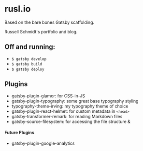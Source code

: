 # rusl.io
Based on the bare bones Gatsby scaffolding.

Russell Schmidt's portfolio and blog.

## Off and running:
* `$ gatsby develop`
* `$ gatsby build`
* `$ gatsby deploy`

## Plugins
* gatsby-plugin-glamor: for CSS-in-JS
* gatsby-plugin-typography: some great base typography styling
* typography-theme-irving: my typography theme of choice
* gatsby-plugin-react-helmet: for custom metadata in `<head>`
* gatsby-transformer-remark: for reading Markdown files
* gatsby-source-filesystem: for accessing the file structure &amp;

#### Future Plugins
* gatsby-plugin-google-analytics

